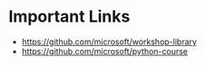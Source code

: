 # Important Links
- https://github.com/microsoft/workshop-library
- https://github.com/microsoft/python-course
